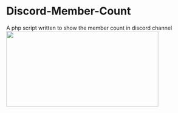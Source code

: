 # Discord-Member-Count
A php script written to show the member count in discord channel<br>
<img border="0" src="https://cdn.discordapp.com/attachments/458308642920333322/677538164138704896/Screenshot_2020-02-13_Discord_-_Free_voice_and_text_chat_for_gamers.png" width="400" height="200">
